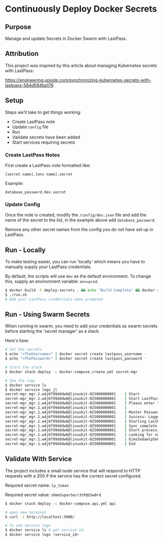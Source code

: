 # Continuously Deploy Docker Secrets

## Purpose

Manage and update Secrets in Docker Swarm with LastPass.

## Attribution

This project was inspired by this article about managing Kubernetes secrets with LastPass:

https://engineering.upside.com/synchronizing-kubernetes-secrets-with-lastpass-584d564ba176

## Setup

Steps we'll take to get things working:

* Create LastPass note
* Update `config` file
* Run
* Validate secrets have been added
* Start services requiring secrets

### Create LastPass Notes

First create a LastPass note formatted like:

```
[secret name].[env name].secret
```

Example:

```
database_password.dev.secret
```

### Update Config

Once the note is created, modify the `/config/dev.json` file and add the name of the secret to the list, in the example above add `database_password`. 

Remove any other secret names from the config you do not have set up in LastPass.

## Run - Locally

To make testing easier, you can run 'locally' which means you have to manually supply your LastPass credentials.

By default, the scripts will use `dev` as the default environment. To change this, supply an environment variable: `env=prod`.

```bash
$ docker build -t deploy-secrets . && echo "Build Complete" && docker run -it -v /var/run/docker.sock:/var/run/docker.sock deploy-secrets bash
$ ./run.sh
# Add your LastPass credentials when prompted
```

## Run - Using Swarm Secrets

When running in swarm, you need to add your credentials as swarm secrets before starting the 'secret manager' as a stack.

Here's how:

```bash
# Set the secrets
$ echo "<TheUsername>" | docker secret create lastpass_username -
$ echo "<ThePassword>" | docker secret create lastpass_password -

# Start the stack
$ docker stack deploy -c docker-compose.create.yml secret-mgr

# See the logs
$ docker service ls
$ docker service logs jl
secret-mgr_mgr.1.w4j6f99dddw6@linuxkit-025000000001    | Start
secret-mgr_mgr.1.w4j6f99dddw6@linuxkit-025000000001    | Start LastPass login
secret-mgr_mgr.1.w4j6f99dddw6@linuxkit-025000000001    | Please enter the LastPass master password for <email@dot.com>.
secret-mgr_mgr.1.w4j6f99dddw6@linuxkit-025000000001    | 
secret-mgr_mgr.1.w4j6f99dddw6@linuxkit-025000000001    | Master Password: 
secret-mgr_mgr.1.w4j6f99dddw6@linuxkit-025000000001    | Success: Logged in as email@dot.com.
secret-mgr_mgr.1.w4j6f99dddw6@linuxkit-025000000001    | Starting LastPass sync...
secret-mgr_mgr.1.w4j6f99dddw6@linuxkit-025000000001    | Sync complete.
secret-mgr_mgr.1.w4j6f99dddw6@linuxkit-025000000001    | Start processing secret: example
secret-mgr_mgr.1.w4j6f99dddw6@linuxkit-025000000001    | Looking for note: example.dev.secret
secret-mgr_mgr.1.w4j6f99dddw6@linuxkit-025000000001    | bjms5xdawlp5ekpjr453vfhu9
secret-mgr_mgr.1.w4j6f99dddw6@linuxkit-025000000001    | End
```

## Validate With Service

The project includes a small node service that will respond to HTTP requests with a 200 if the service has the correct secret configured.

Required secret name: `lp_token`

Required secret value: `s0meSuperSecr3tP@SSw0rd`

```bash
$ docker stack deploy -c docker-compose.api.yml api

# open new terminal
$ curl -i http://localhost:3000/

# To see service logs
$ docker service ls # get service id
$ docker service logs <service_id>
```
